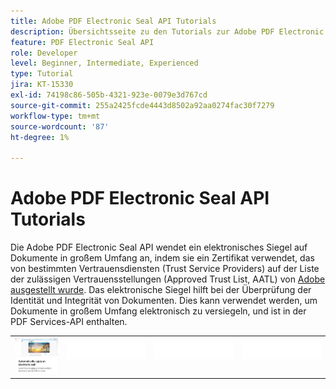 ```yaml
---
title: Adobe PDF Electronic Seal API Tutorials
description: Übersichtsseite zu den Tutorials zur Adobe PDF Electronic Seal API
feature: PDF Electronic Seal API
role: Developer
level: Beginner, Intermediate, Experienced
type: Tutorial
jira: KT-15330
exl-id: 74198c86-505b-4321-923e-0079e3d767cd
source-git-commit: 255a2425fcde4443d8502a92aa0274fac30f7279
workflow-type: tm+mt
source-wordcount: '87'
ht-degree: 1%

---
```


# Adobe PDF Electronic Seal API Tutorials

Die Adobe PDF Electronic Seal API wendet ein elektronisches Siegel auf Dokumente in großem Umfang an, indem sie ein Zertifikat verwendet, das von bestimmten Vertrauensdiensten (Trust Service Providers) auf der Liste der zulässigen Vertrauensstellungen (Approved Trust List, AATL) von [Adobe ausgestellt wurde](https://helpx.adobe.com/acrobat/kb/approved-trust-list1.html). Das elektronische Siegel hilft bei der Überprüfung der Identität und Integrität von Dokumenten. Dies kann verwendet werden, um Dokumente in großem Umfang elektronisch zu versiegeln, und ist in der PDF Services-API enthalten.

<table style="table-layout:fixed">
<tr>
 <td>
   <a href="automatically-apply-electronic-seal.md">
      <img alt="Automatisches Anbringen eines elektronischen Siegels" src="assets/automatically-apply-seal.png" />
  </td>
  <td>
    <img alt="Spacer" src="../assets/WhiteBanner_Placeholder.png" />
    <div>
    <br>
  </td>
  <td>
    <img alt="Spacer" src="../assets/WhiteBanner_Placeholder.png" />
    <div>
    <br>
  </td>
  <td>
    <img alt="Spacer" src="../assets/WhiteBanner_Placeholder.png" />
    <div>
    <br>
  </td>
</tr>
</table>
